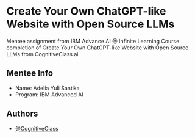 
# Create Your Own ChatGPT-like Website with Open Source LLMs

Mentee assignment from IBM Advance AI @ Infinite Learning Course completion of Create Your Own ChatGPT-like Website with Open Source LLMs from CognitiveClass.ai

## Mentee Info
- Name: Adelia Yuli Santika
- Program: IBM Advanced AI




## Authors

- [@CognitiveClass](https://cognitiveclass.ai/courses/course-v1:IBMSkillsNetwork+GPXX04ESEN+v1)

